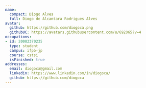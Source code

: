 ```yaml
---
name:
  compact: Diogo Alves
  full: Diogo de Alcantara Rodrigues Alves
avatar:
  github: https://github.com/diogoca.png
  githubUC: https://avatars.githubusercontent.com/u/692065?v=4
occupations:
- id: 20082370235
  type: student
  campus: ifpb-jp
  course: cstsi
  isFinished: true
addresses:
  email: diogoca@gmail.com
  linkedin: https://www.linkedin.com/in/diogoca/
  github: https://github.com/diogoca
---
```

